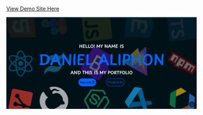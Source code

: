 [View Demo Site Here](https://daniel-aliphon.github.io/web-portfolio-final/)

![](./src/assets/images/project3.png)
